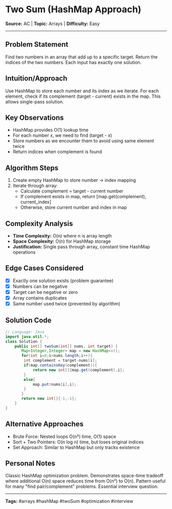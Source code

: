 # Two Sum (HashMap Approach)

**Source:** AC | **Topic:** Arrays | **Difficulty:** Easy  

---

## Problem Statement
Find two numbers in an array that add up to a specific target. Return the indices of the two numbers. Each input has exactly one solution.

## Intuition/Approach
Use HashMap to store each number and its index as we iterate. For each element, check if its complement (target - current) exists in the map. This allows single-pass solution.

## Key Observations
- HashMap provides O(1) lookup time
- For each number x, we need to find (target - x)
- Store numbers as we encounter them to avoid using same element twice
- Return indices when complement is found

## Algorithm Steps
1. Create empty HashMap to store number → index mapping
2. Iterate through array:
   - Calculate complement = target - current number
   - If complement exists in map, return [map.get(complement), current_index]
   - Otherwise, store current number and index in map

## Complexity Analysis
- **Time Complexity:** O(n) where n is array length
- **Space Complexity:** O(n) for HashMap storage
- **Justification:** Single pass through array, constant time HashMap operations

## Edge Cases Considered
- [x] Exactly one solution exists (problem guarantee)
- [x] Numbers can be negative
- [x] Target can be negative or zero
- [x] Array contains duplicates
- [x] Same number used twice (prevented by algorithm)

## Solution Code
```java
// Language: Java
import java.util.*;
class Solution {
    public int[] twoSum(int[] nums, int target) {
       Map<Integer,Integer> map = new HashMap<>();
       for(int i=0;i<nums.length;i++){
        int complement = target-nums[i];
        if(map.containsKey(complement)){
            return new int[]{map.get(complement),i};
        }
        else{
            map.put(nums[i],i);
        }
       }
       return new int[]{-1,-1};
    }
}
```

## Alternative Approaches
- Brute Force: Nested loops O(n²) time, O(1) space
- Sort + Two Pointers: O(n log n) time, but loses original indices
- Set Approach: Similar to HashMap but only tracks existence

## Personal Notes
Classic HashMap optimization problem. Demonstrates space-time tradeoff where additional O(n) space reduces time from O(n²) to O(n). Pattern useful for many "find pair/complement" problems. Essential interview question.

---
**Tags:** #arrays #hashMap #twoSum #optimization #interview 